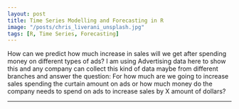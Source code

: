 ```yaml
---
layout: post
title: Time Series Modelling and Forecasting in R
image: "/posts/chris_liverani_unsplash.jpg"
tags: [R, Time Series, Forecasting]
---
```

How can we predict how much increase in sales will we get after spending money on different types of ads? I am using Advertising data here to show this and any company can collect this kind of data maybe from different branches and answer the question: For how much are we going to increase sales spending the curtain amount on ads or how much money do the company needs to spend on ads to increase sales by X amount of dollars? 

---
